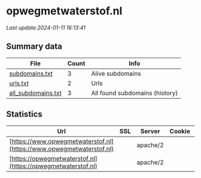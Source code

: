 # opwegmetwaterstof.nl
*Last update:2024-01-11 16:13:41*
## Summary data
| File       | Count | Info |
|------------|-------|------|
|[subdomains.txt](/data/opwegmetwaterstof/subdomains.txt)|3|Alive subdomains|
|[urls.txt](/data/opwegmetwaterstof/urls.txt)|2|Urls|
|[all_subdomains.txt](/data/opwegmetwaterstof/all_subdomains.txt)|3|All found subdomains (history)|
## Statistics
| Url | SSL | Server | Cookie | HSTS | CSP | XFO | XXP | RP | Tech |
|------------|-------|------|------|------|------|------|------|------|------|
|[https://www.opwegmetwaterstof.nl](https://www.opwegmetwaterstof.nl)| |apache/2| | | | | |:white_check_mark: | |Apache HTTP Server:2...| |
|[https://opwegmetwaterstof.nl](https://opwegmetwaterstof.nl)| |apache/2| | | | | |:white_check_mark: | |Apache HTTP Server:2...| |